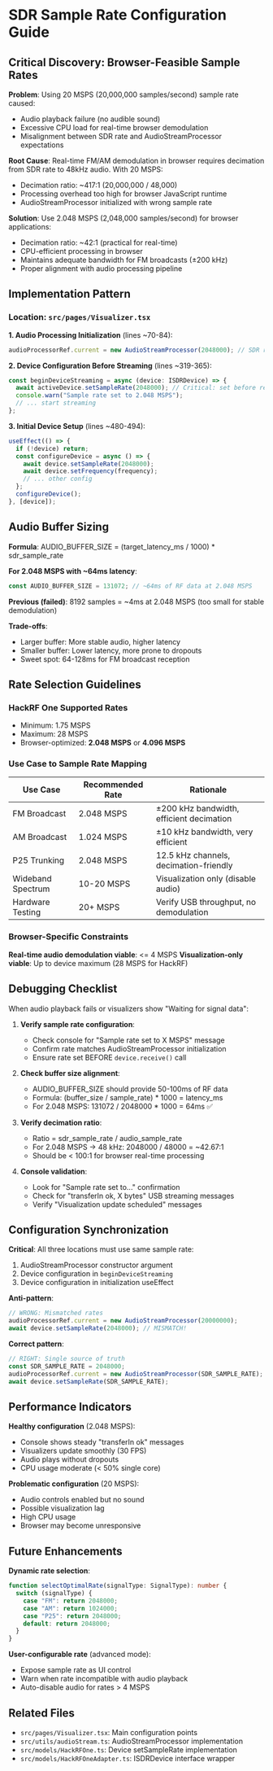 # SDR Sample Rate Configuration Guide

## Critical Discovery: Browser-Feasible Sample Rates

**Problem**: Using 20 MSPS (20,000,000 samples/second) sample rate caused:
- Audio playback failure (no audible sound)
- Excessive CPU load for real-time browser demodulation
- Misalignment between SDR rate and AudioStreamProcessor expectations

**Root Cause**: Real-time FM/AM demodulation in browser requires decimation from SDR rate to 48kHz audio. With 20 MSPS:
- Decimation ratio: ~417:1 (20,000,000 / 48,000)
- Processing overhead too high for browser JavaScript runtime
- AudioStreamProcessor initialized with wrong sample rate

**Solution**: Use 2.048 MSPS (2,048,000 samples/second) for browser applications:
- Decimation ratio: ~42:1 (practical for real-time)
- CPU-efficient processing in browser
- Maintains adequate bandwidth for FM broadcasts (±200 kHz)
- Proper alignment with audio processing pipeline

## Implementation Pattern

### Location: `src/pages/Visualizer.tsx`

**1. Audio Processing Initialization** (lines ~70-84):
```typescript
audioProcessorRef.current = new AudioStreamProcessor(2048000); // SDR rate
```

**2. Device Configuration Before Streaming** (lines ~319-365):
```typescript
const beginDeviceStreaming = async (device: ISDRDevice) => {
  await activeDevice.setSampleRate(2048000); // Critical: set before receive()
  console.warn("Sample rate set to 2.048 MSPS");
  // ... start streaming
};
```

**3. Initial Device Setup** (lines ~480-494):
```typescript
useEffect(() => {
  if (!device) return;
  const configureDevice = async () => {
    await device.setSampleRate(2048000);
    await device.setFrequency(frequency);
    // ... other config
  };
  configureDevice();
}, [device]);
```

## Audio Buffer Sizing

**Formula**: AUDIO_BUFFER_SIZE = (target_latency_ms / 1000) * sdr_sample_rate

**For 2.048 MSPS with ~64ms latency**:
```typescript
const AUDIO_BUFFER_SIZE = 131072; // ~64ms of RF data at 2.048 MSPS
```

**Previous (failed)**: 8192 samples = ~4ms at 2.048 MSPS (too small for stable demodulation)

**Trade-offs**:
- Larger buffer: More stable audio, higher latency
- Smaller buffer: Lower latency, more prone to dropouts
- Sweet spot: 64-128ms for FM broadcast reception

## Rate Selection Guidelines

### HackRF One Supported Rates
- Minimum: 1.75 MSPS
- Maximum: 28 MSPS
- Browser-optimized: **2.048 MSPS** or **4.096 MSPS**

### Use Case to Sample Rate Mapping

| Use Case | Recommended Rate | Rationale |
|----------|-----------------|-----------|
| FM Broadcast | 2.048 MSPS | ±200 kHz bandwidth, efficient decimation |
| AM Broadcast | 1.024 MSPS | ±10 kHz bandwidth, very efficient |
| P25 Trunking | 2.048 MSPS | 12.5 kHz channels, decimation-friendly |
| Wideband Spectrum | 10-20 MSPS | Visualization only (disable audio) |
| Hardware Testing | 20+ MSPS | Verify USB throughput, no demodulation |

### Browser-Specific Constraints

**Real-time audio demodulation viable**: <= 4 MSPS
**Visualization-only viable**: Up to device maximum (28 MSPS for HackRF)

## Debugging Checklist

When audio playback fails or visualizers show "Waiting for signal data":

1. **Verify sample rate configuration**:
   - Check console for "Sample rate set to X MSPS" message
   - Confirm rate matches AudioStreamProcessor initialization
   - Ensure rate set BEFORE `device.receive()` call

2. **Check buffer size alignment**:
   - AUDIO_BUFFER_SIZE should provide 50-100ms of RF data
   - Formula: (buffer_size / sample_rate) * 1000 = latency_ms
   - For 2.048 MSPS: 131072 / 2048000 * 1000 = 64ms ✅

3. **Verify decimation ratio**:
   - Ratio = sdr_sample_rate / audio_sample_rate
   - For 2.048 MSPS → 48 kHz: 2048000 / 48000 = ~42.67:1
   - Should be < 100:1 for browser real-time processing

4. **Console validation**:
   - Look for "Sample rate set to..." confirmation
   - Check for "transferIn ok, X bytes" USB streaming messages
   - Verify "Visualization update scheduled" messages

## Configuration Synchronization

**Critical**: All three locations must use same sample rate:

1. AudioStreamProcessor constructor argument
2. Device configuration in `beginDeviceStreaming`
3. Device configuration in initialization useEffect

**Anti-pattern**:
```typescript
// WRONG: Mismatched rates
audioProcessorRef.current = new AudioStreamProcessor(20000000);
await device.setSampleRate(2048000); // MISMATCH!
```

**Correct pattern**:
```typescript
// RIGHT: Single source of truth
const SDR_SAMPLE_RATE = 2048000;
audioProcessorRef.current = new AudioStreamProcessor(SDR_SAMPLE_RATE);
await device.setSampleRate(SDR_SAMPLE_RATE);
```

## Performance Indicators

**Healthy configuration** (2.048 MSPS):
- Console shows steady "transferIn ok" messages
- Visualizers update smoothly (30 FPS)
- Audio plays without dropouts
- CPU usage moderate (< 50% single core)

**Problematic configuration** (20 MSPS):
- Audio controls enabled but no sound
- Possible visualization lag
- High CPU usage
- Browser may become unresponsive

## Future Enhancements

**Dynamic rate selection**:
```typescript
function selectOptimalRate(signalType: SignalType): number {
  switch (signalType) {
    case "FM": return 2048000;
    case "AM": return 1024000;
    case "P25": return 2048000;
    default: return 2048000;
  }
}
```

**User-configurable rate** (advanced mode):
- Expose sample rate as UI control
- Warn when rate incompatible with audio playback
- Auto-disable audio for rates > 4 MSPS

## Related Files

- `src/pages/Visualizer.tsx`: Main configuration points
- `src/utils/audioStream.ts`: AudioStreamProcessor implementation
- `src/models/HackRFOne.ts`: Device setSampleRate implementation
- `src/models/HackRFOneAdapter.ts`: ISDRDevice interface wrapper
